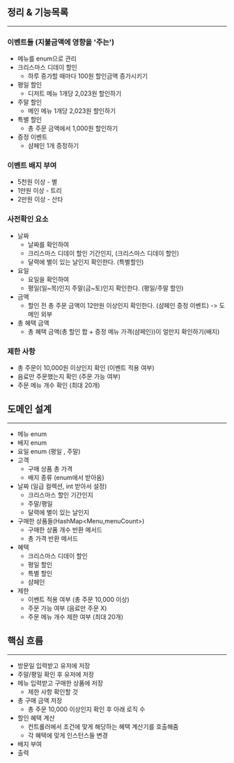 ## 정리 & 기능목록

---
### 이벤트들 (지불금액에 영향을 '주는')
- 메뉴를 enum으로 관리
- 크리스마스 디데이 할인
  - 하루 증가할 때마다 100원 할인금액 증가시키기
- 평일 할인
  - 디저트 메뉴 1개당 2,023원 할인하기
- 주말 할인
  - 메인 메뉴 1개당 2,023원 할인하기
- 특별 할인
  - 총 주문 금액에서 1,000원 할인하기
- 증정 이벤트
  - 샴페인 1개 증정하기

### 이벤트 배지 부여
- 5천원 이상 - 별
- 1만원 이상 - 트리
- 2만원 이상 - 산타

### 사전확인 요소
- 날짜
  - 날짜를 확인하여
  - 크리스마스 디데이 할인 기간인지, (크리스마스 디데이 할인)
  - 달력에 별이 있는 날인지 확인한다. (특별할인)
- 요일
  - 요일을 확인하여 
  - 평일(일~목)인지 주말(금~토)인지 확인한다. (평일/주말 할인)
- 금액
  - 할인 전 총 주문 금액이 12만원 이상인지 확인한다. (샴페인 증정 이벤트) -> 도메인 외부
- 총 혜택 금액
  - 총 혜택 금액(총 할인 합 + 증정 메뉴 가격(샴페인))이 얼만지 확인하기(배지)

### 제한 사항
- 총 주문이 10,000원 이상인지 확인 (이벤트 적용 여부)
- 음료만 주문했는지 확인 (주문 가능 여부)
- 주문 메뉴 개수 확인 (최대 20개)

## 도메인 설계

---
- 메뉴 enum
- 배지 enum
- 요일 enum (평일 , 주말)
- 고객
  - 구매 상품 총 가격
  - 배지 종류 (enum에서 받아옴)
- 날짜 (일급 컬렉션, int 받아서 설정)
  - 크리스마스 할인 기간인지
  - 주말/평일
  - 달력에 별이 있는 날인지
- 구매한 상품들(HashMap<Menu,menuCount>)
  - 구매한 상품 개수 반환 메서드
  - 총 가격 반환 메서드
- 혜택
  - 크리스마스 디데이 할인
  - 평일 할인
  - 특별 할인
  - 샴페인
- 제한
  - 이벤트 적용 여부 (총 주문 10,000 이상)
  - 주문 가능 여부 (음료만 주문 X)
  - 주문 메뉴 개수 제한 여부 (최대 20개)

## 핵심 흐름

---
- 방문일 입력받고 유저에 저장
- 주말/평일 확인 후 유저에 저장
- 메뉴 입력받고 구매한 상품에 저장
  - 제한 사항 확인할 것
- 총 구매 금액 저장
  - 총 주문 10,000 이상인지 확인 후 아래 로직 수
- 할인 혜택 계산 
  - 컨트롤러에서 조건에 맞게 해당하는 혜택 계산기를 호출해줌
  - 각 혜택에 맞게 인스턴스들 변경
- 배지 부여
- 출력